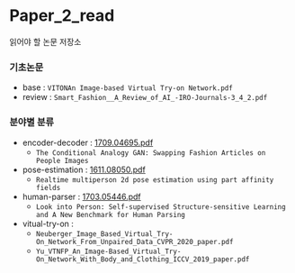 # Paper_2_read
읽어야 할 논문 저장소
  
  
### 기초논문
- base : `VITONAn Image-based Virtual Try-on Network.pdf`
- review : `Smart_Fashion__A_Review_of_AI_-IRO-Journals-3_4_2.pdf`

### 분야별 분류
- encoder-decoder : [1709.04695.pdf](./1709.04695.pdf)
    - `The Conditional Analogy GAN: Swapping Fashion Articles on People Images`
- pose-estimation : [1611.08050.pdf](./1611.08050.pdf)
    - `Realtime multiperson 2d pose estimation using part affinity fields`
- human-parser : [1703.05446.pdf](./1703.05446.pdf)
    - `Look into Person: Self-supervised Structure-sensitive Learning and A New Benchmark for Human Parsing`
- vitual-try-on :
    - `Neuberger_Image_Based_Virtual_Try-On_Network_From_Unpaired_Data_CVPR_2020_paper.pdf`  
    - `Yu_VTNFP_An_Image-Based_Virtual_Try-On_Network_With_Body_and_Clothing_ICCV_2019_paper.pdf`  

